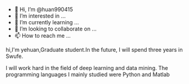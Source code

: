 - 👋 Hi, I’m @huan990415
- 👀 I’m interested in ...
- 🌱 I’m currently learning ...
- 💞️ I’m looking to collaborate on ...
- 📫 How to reach me ...

<!---
huan990415/huan990415 is a ✨ special ✨ repository because its `README.md` (this file) appears on your GitHub profile.
You can click the Preview link to take a look at your changes.
--->hi,I'm yehuan,Graduate student.In the future, I will spend three years in Swufe.
I will work hard in the field of deep learning and data mining.
The programming languages I mainly studied were Python and Matlab

